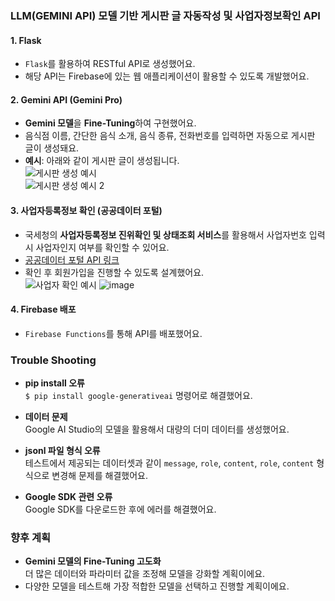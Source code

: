 ### LLM(GEMINI API) 모델 기반 게시판 글 자동작성 및 사업자정보확인 API

#### 1. **Flask**
- `Flask`를 활용하여 RESTful API로 생성했어요.
- 해당 API는 Firebase에 있는 웹 애플리케이션이 활용할 수 있도록 개발했어요.

#### 2. **Gemini API (Gemini Pro)**
- **Gemini 모델**을 **Fine-Tuning**하여 구현했어요.
- 음식점 이름, 간단한 음식 소개, 음식 종류, 전화번호를 입력하면 자동으로 게시판 글이 생성돼요.
- **예시**: 아래와 같이 게시판 글이 생성됩니다.  
  ![게시판 생성 예시](https://github.com/user-attachments/assets/2ec0fe10-464d-4f58-a350-2e979ae3ac39)  
  ![게시판 생성 예시 2](https://github.com/user-attachments/assets/24f14335-290a-40b4-a4a3-34fcd5690712)

#### 3. **사업자등록정보 확인 (공공데이터 포털)**
- 국세청의 **사업자등록정보 진위확인 및 상태조회 서비스**를 활용해서 사업자번호 입력 시 사업자인지 여부를 확인할 수 있어요.
- [공공데이터 포털 API 링크](https://www.data.go.kr/tcs/dss/selectApiDataDetailView.do?publicDataPk=15081808)
- 확인 후 회원가입을 진행할 수 있도록 설계했어요.  
  ![사업자 확인 예시](https://github.com/user-attachments/assets/52b93c55-ae79-4dc0-b6a7-db6d804af930)
  ![image](https://github.com/user-attachments/assets/91e31c8d-cd33-44be-945c-9cf0bb463dca)

#### 4. **Firebase 배포**
- `Firebase Functions`를 통해 API를 배포했어요.

### Trouble Shooting

- **pip install 오류**  
  `$ pip install google-generativeai` 명령어로 해결했어요.

- **데이터 문제**  
  Google AI Studio의 모델을 활용해서 대량의 더미 데이터를 생성했어요.

- **jsonl 파일 형식 오류**  
  테스트에서 제공되는 데이터셋과 같이 `message`, `role`, `content`, `role`, `content` 형식으로 변경해 문제를 해결했어요.

- **Google SDK 관련 오류**  
  Google SDK를 다운로드한 후에 에러를 해결했어요.

### 향후 계획
- **Gemini 모델의 Fine-Tuning 고도화**  
  더 많은 데이터와 파라미터 값을 조정해 모델을 강화할 계획이에요.
- 다양한 모델을 테스트해 가장 적합한 모델을 선택하고 진행할 계획이에요.
